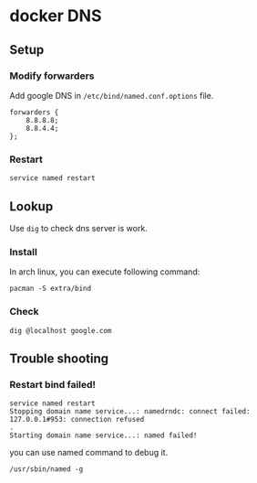 # docker DNS

## Setup

### Modify forwarders

Add google DNS in `/etc/bind/named.conf.options` file.  

```shell
forwarders {
    8.8.8.8;
    8.8.4.4;
};
```

### Restart

```shell
service named restart
```

## Lookup

Use `dig` to check dns server is work.  

### Install

In arch linux, you can execute following command:  

```shell
pacman -S extra/bind
```

### Check

```shell
dig @localhost google.com
```

## Trouble shooting

### Restart bind failed!

```shell
service named restart
Stopping domain name service...: namedrndc: connect failed: 127.0.0.1#953: connection refused
.
Starting domain name service...: named failed!
```

you can use named command to debug it.  

```shell
/usr/sbin/named -g
```